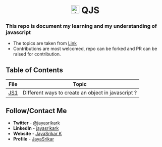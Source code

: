 <div align="center">

<h1>  
    <img src="https://user-images.githubusercontent.com/60209418/157986572-aec295ae-201f-4c35-8575-6da22081f93a.png" alt="javascript icon" width="26"/>
    QJS
</h1>

</div>

### This repo is document my learning and my understanding of javascript

- The topics are taken from [Link](https://github.com/sudheerj/javascript-interview-questions)
- Contributions are most welcomed, repo can be forked and PR can be raised for contribution.

## Table of Contents

| File          | Topic                                              |
| ------------- | -------------------------------------------------- |
| [JS1](JS1.md) | Different ways to create an object in javascript ? |

## **Follow/Contact Me**

- **Twitter** - [@jayasrikark](https://bit.ly/znjs-twitter)
- **LinkedIn** - [jayasrikark](https://bit.ly/znjs-linkedin)
- **Website** - [JayaSrikar K](https://bit.ly/znjs-netlify)
- **Profile** - [JayaSrikar](https://bit.ly/jayasrikar)
